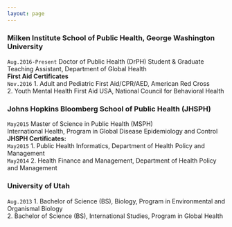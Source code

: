 ```yaml
---
layout: page
---
```


### Milken Institute School of Public Health, George Washington University  
<p style="
    height: 20px;
"><code class="highlighter-rouge">Aug.2016-Present</code> Doctor of Public Health (DrPH) Student &amp; Graduate Teaching Assistant, Department of Global Health</p>

__First Aid Certificates__  
`Nov.2016` 1. Adult and Pediatric First Aid/CPR/AED, American Red Cross  
2. Youth Mental Health First Aid USA, National Council for Behavioral Health

### Johns Hopkins Bloomberg School of Public Health (JHSPH)  
<p style="
    height: 20px;
"><code class="highlighter-rouge">May2015</code> Master of Science in Public Health (MSPH)<br>
International Health, Program in Global Disease Epidemiology and Control</p>

__JHSPH Certificates:__  
`May2015` 1. Public Health Informatics, Department of Health Policy and Management   
`May2014` 2. Health Finance and Management, Department of Health Policy and Management  

### University of Utah  
`Aug.2013`  1. Bachelor of Science (BS), Biology, Program in Environmental and Organismal Biology  
2. Bachelor of Science (BS), International Studies, Program in Global Health                                    
